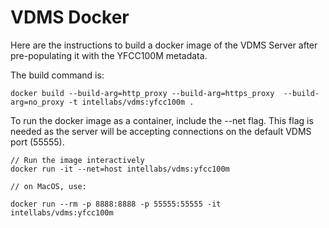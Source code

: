 # VDMS Docker

Here are the instructions to build a docker image of the VDMS Server
after pre-populating it with the YFCC100M metadata.

The build command is: 

    docker build --build-arg=http_proxy --build-arg=https_proxy  --build-arg=no_proxy -t intellabs/vdms:yfcc100m .

To run the docker image as a container, include the --net flag.
This flag is needed as the server will be accepting connections on the default VDMS port (55555).

    // Run the image interactively 
    docker run -it --net=host intellabs/vdms:yfcc100m

    // on MacOS, use:

    docker run --rm -p 8888:8888 -p 55555:55555 -it intellabs/vdms:yfcc100m


